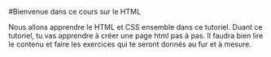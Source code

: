 #Bienvenue dans ce cours sur le HTML

Nous allons apprendre le HTML et CSS ensemble dans ce tutoriel. Duant ce tutoriel, tu vas apprendre à créer une page html pas à pas. 
Il faudra bien lire le contenu et faire les exercices qui te seront donnés au fur et à mesure.
